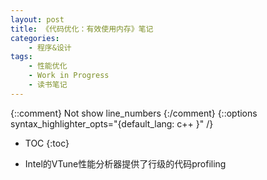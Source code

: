 ```yaml
---
layout: post
title: 《代码优化：有效使用内存》笔记
categories:
    - 程序&设计
tags:
    - 性能优化
    - Work in Progress
    - 读书笔记
---
```


{::comment} Not show line_numbers {:/comment}
{::options syntax_highlighter_opts="{default_lang: c++ \}" /}

* TOC
{:toc}

- Intel的VTune性能分析器提供了行级的代码profiling
